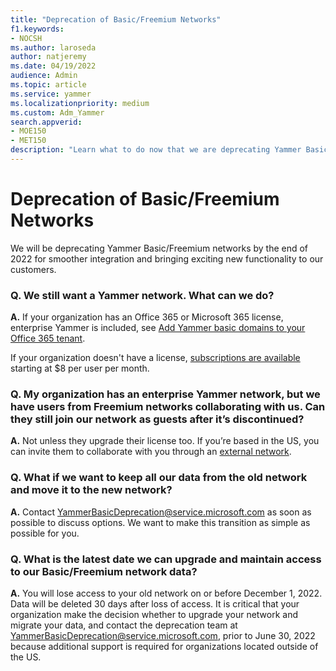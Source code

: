 ```yaml
---
title: "Deprecation of Basic/Freemium Networks"
f1.keywords:
- NOCSH
ms.author: laroseda
author: natjeremy
ms.date: 04/19/2022
audience: Admin
ms.topic: article
ms.service: yammer
ms.localizationpriority: medium
ms.custom: Adm_Yammer
search.appverid: 
- MOE150
- MET150
description: "Learn what to do now that we are deprecating Yammer Basic/Freemium networks."
---
```


# Deprecation of Basic/Freemium Networks


We will be deprecating Yammer Basic/Freemium networks by the end of 2022 for smoother integration and bringing exciting new functionality to our customers.

### Q. We still want a Yammer network. What can we do?

**A.** If your organization has an Office 365 or Microsoft 365 license, enterprise Yammer is included, see [Add Yammer basic domains to your Office 365 tenant](../configure-your-yammer-network/add-basic-domains-to-office-365.md).

If your organization doesn't have a license, [subscriptions  are available](https://www.microsoft.com/microsoft-365/compare-microsoft-365-enterprise-plans) starting at $8 per user per month.

### Q. My organization has an enterprise Yammer network, but we have users from Freemium networks collaborating with us. Can they still join our network as guests after it’s discontinued?

**A.** Not unless they upgrade their license too. If you’re based in the US, you can invite them to collaborate with you through an [external network](../work-with-external-users/create-and-manage-an-external-network.md).

### Q. What if we want to keep all our data from the old network and move it to the new network?

**A.** Contact [YammerBasicDeprecation@service.microsoft.com](mailto:YammerBasicDeprecation@service.microsoft.com) as soon as possible to discuss options. We want to make this transition as simple as possible for you.

### Q. What is the latest date we can upgrade and maintain access to our Basic/Freemium network data?

**A.** You will lose access to your old network on or before December 1, 2022. Data will be deleted 30 days after loss of access. It is critical that your organization make the decision whether to upgrade your network and migrate your data, and contact the deprecation team at  [YammerBasicDeprecation@service.microsoft.com](mailto:YammerBasicDeprecation@service.microsoft.com), prior to June 30, 2022 because additional support is required for organizations located outside of the US.
